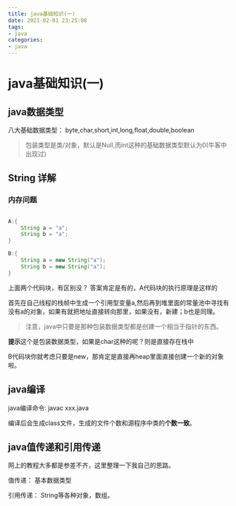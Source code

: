 ```yaml
---
title: java基础知识(一)
date: 2021-02-01 23:25:08
tags:
- java
categories:
- java
---
```


# java基础知识(一)

## java数据类型
八大基础数据类型： byte,char,short,int,long,float,double,boolean

> 包装类型是类/对象，默认是Null,而int这种的基础数据类型默认为0(牛客中出现过)

## String 详解

### 内存问题

```java

A:{
    String a = "a";
    String b = "a";
}

B:{
    String a = new String("a");
    String b = new String("a");
}

```


上面两个代码块，有区别没？
答案肯定是有的，A代码块的执行原理是这样的

首先在自己线程的栈帧中生成一个引用型变量a,然后再到堆里面的常量池中寻找有没有a的对象，如果有就把地址直接转向那里，如果没有，新建；b也是同理。

> 注意，java中只要是那种包装数据类型都是创建一个相当于指针的东西。



**提示**这个是包装数据类型，如果是char这种的呢？则是直接存在栈中


B代码块你就考虑只要是new，那肯定是直接再heap里面直接创建一个新的对象啦。


## java编译

java编译命令: javac xxx.java

编译后会生成class文件，生成的文件个数和源程序中类的**个数一致**。

## java值传递和引用传递

网上的教程大多都是参差不齐，这里整理一下我自己的思路。

值传递： 基本数据类型

引用传递： String等各种对象，数组。